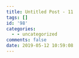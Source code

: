 ```yaml
---
title: Untitled Post - 11
tags: []
id: '98'
categories:
  - - uncategorized
comments: false
date: 2019-05-12 10:59:08
---
```

